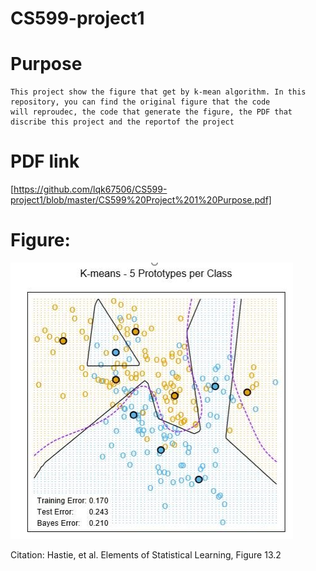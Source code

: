 # CS599-project1

# Purpose
```
This project show the figure that get by k-mean algorithm. In this repository, you can find the original figure that the code 
will reproudec, the code that generate the figure, the PDF that discribe this project and the reportof the project
```

# PDF link
[https://github.com/lqk67506/CS599-project1/blob/master/CS599%20Project%201%20Purpose.pdf]

# Figure:
![](https://github.com/lqk67506/CS599-project1/blob/master/original%20figure.PNG)


Citation:
Hastie, et al. Elements of Statistical Learning, Figure 13.2
